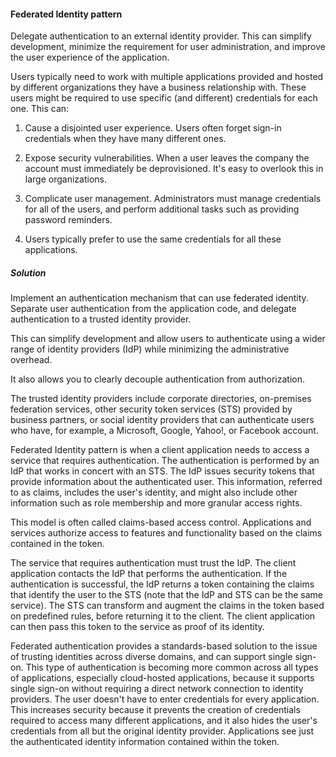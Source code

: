 #### Federated Identity pattern 
Delegate authentication to an external identity provider. This can simplify development, minimize the requirement for user administration, and improve the user experience of the application.

Users typically need to work with multiple applications provided and hosted by different organizations they have a business relationship with. These users might be required to use specific (and different) credentials for each one. This can:

1. Cause a disjointed user experience. Users often forget sign-in credentials when they have many different ones.

2. Expose security vulnerabilities. When a user leaves the company the account must immediately be deprovisioned. It's easy to overlook this in large organizations.

3. Complicate user management. Administrators must manage credentials for all of the users, and perform additional tasks such as providing password reminders.

4. Users typically prefer to use the same credentials for all these applications.

##### Solution
Implement an authentication mechanism that can use federated identity. Separate user authentication from the application code, and delegate authentication to a trusted identity provider. 

This can simplify development and allow users to authenticate using a wider range of identity providers (IdP) while minimizing the administrative overhead. 

It also allows you to clearly decouple authentication from authorization.


The trusted identity providers include corporate directories, on-premises federation services, other security token services (STS) provided by business partners, or social identity providers that can authenticate users who have, for example, a Microsoft, Google, Yahoo!, or Facebook account.

Federated Identity pattern is when a client application needs to access a service that requires authentication. The authentication is performed by an IdP that works in concert with an STS. The IdP issues security tokens that provide information about the authenticated user. This information, referred to as claims, includes the user's identity, and might also include other information such as role membership and more granular access rights.

This model is often called claims-based access control. Applications and services authorize access to features and functionality based on the claims contained in the token. 

The service that requires authentication must trust the IdP. The client application contacts the IdP that performs the authentication. If the authentication is successful, the IdP returns a token containing the claims that identify the user to the STS (note that the IdP and STS can be the same service). The STS can transform and augment the claims in the token based on predefined rules, before returning it to the client. The client application can then pass this token to the service as proof of its identity.


Federated authentication provides a standards-based solution to the issue of trusting identities across diverse domains, and can support single sign-on. This type of authentication is becoming more common across all types of applications, especially cloud-hosted applications, because it supports single sign-on without requiring a direct network connection to identity providers. The user doesn't have to enter credentials for every application. 
This increases security because it prevents the creation of credentials required to access many different applications, and it also hides the user's credentials from all but the original identity provider. Applications see just the authenticated identity information contained within the token.

